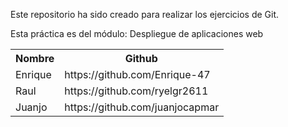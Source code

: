 Este repositorio ha sido creado para realizar los ejercicios de Git.

Esta práctica es del módulo: Despliegue de aplicaciones web

<table>
  <tr>
    <th>Nombre</th>
    <th>Github</th>
  </tr>
  <tr>
    <td>Enrique</td>
    <td>https://github.com/Enrique-47</td>
  </tr>
  <tr>
    <td>Raul</td>
    <td>https://github.com/ryelgr2611</td>
  </tr>
  <tr>
    <td>Juanjo</td>
    <td>https://github.com/juanjocapmar</td>
  </tr>
</table>
